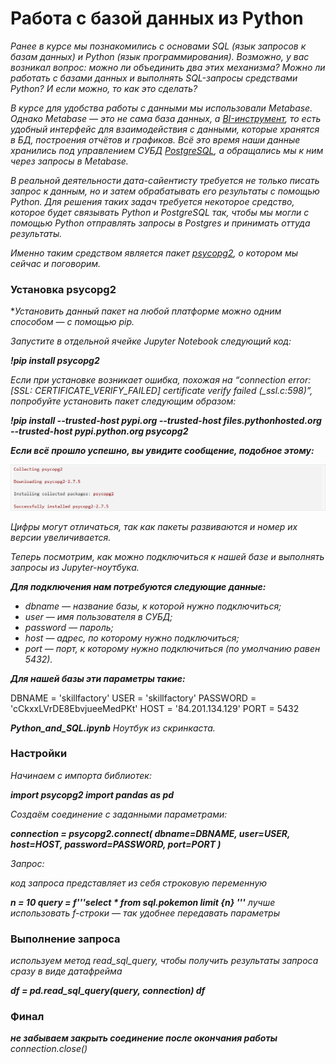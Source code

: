 # Работа с базой данных из Python
*Ранее в курсе мы познакомились с основами SQL (язык запросов к базам данных) и Python (язык программирования). Возможно, у вас возникал вопрос: можно ли объединить два этих механизма? Можно ли работать с базами данных и выполнять SQL-запросы средствами Python? И если можно, то как это сделать?*

*В курсе для удобства работы с данными мы использовали Metabase. Однако Metabase — это не сама база данных, а [BI-инструмент](https://proglib.io/p/chto-takoe-bi-sistemy-i-zachem-oni-nuzhny-2021-05-10), то есть удобный интерфейс для взаимодействия с данными, которые хранятся в БД, построения отчётов и графиков. Всё это время наши данные хранились под управлением СУБД [PostgreSQL](https://blog.skillfactory.ru/glossary/postgresql/), а обращались мы к ним через запросы в Metabase.*

*В реальной деятельности дата-сайентисту требуется не только писать запрос к данным, но и затем обрабатывать его результаты с помощью Python. Для решения таких задач требуется некоторое средство, которое будет связывать Python и PostgreSQL так, чтобы мы могли с помощью Python отправлять запросы в Postgres и принимать оттуда результаты.*

*Именно таким средством является пакет [psycopg2](https://www.psycopg.org/docs/), о котором мы сейчас и поговорим.*

### Установка psycopg2

**Установить данный пакет на любой платформе можно одним способом — с помощью pip.*

*Запустите в отдельной ячейке Jupyter Notebook следующий код:*

***!pip install psycopg2***

*Если при установке возникает ошибка, похожая на “connection error: [SSL: CERTIFICATE_VERIFY_FAILED] certificate verify failed (_ssl.c:598)”, попробуйте установить пакет следующим образом:*

***!pip install --trusted-host pypi.org --trusted-host files.pythonhosted.org --trusted-host pypi.python.org psycopg2***

***Если всё прошло успешно, вы увидите сообщение, подобное этому:***

![alt text](image-1.png)

*Цифры могут отличаться, так как пакеты развиваются и номер их версии увеличивается.*

*Теперь посмотрим, как можно подключиться к нашей базе и выполнять запросы из Jupyter-ноутбука.*

***Для подключения нам потребуются следующие данные:***

- *dbname — название базы, к которой нужно подключиться;*
- *user — имя пользователя в СУБД;*
- *password — пароль;*
- *host — адрес, по которому нужно подключиться;*
- *port — порт, к которому нужно подключиться (по умолчанию равен 5432).*

***Для нашей базы эти параметры такие:***

DBNAME = 'skillfactory'
USER = 'skillfactory'
PASSWORD = 'cCkxxLVrDE8EbvjueeMedPKt'
HOST = '84.201.134.129'
PORT = 5432

***Python_and_SQL.ipynb*** *Ноутбук из скринкаста.*

### Настройки

*Начинаем с импорта библиотек:*

***import psycopg2
import pandas as pd***

*Создаём соединение с заданными параметрами:*

***connection = psycopg2.connect(
   dbname=DBNAME,
   user=USER,
   host=HOST,
   password=PASSWORD,
   port=PORT
)***

*Запрос:*

*код запроса представляет из себя строковую переменную*

***n = 10
query = f'''select *
           from sql.pokemon
           limit {n}
        '''***
*лучше использовать f-строки — так удобнее передавать параметры*

### Выполнение запроса

*используем метод read_sql_query, чтобы получить результаты запроса сразу в виде датафрейма*

***df = pd.read_sql_query(query, connection)
df***

### Финал

***не забываем закрыть соединение после окончания работы***
*connection.close()*